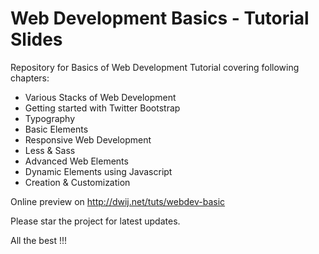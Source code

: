 # Web Development Basics - Tutorial Slides
Repository for Basics of Web Development Tutorial covering following chapters:
- Various Stacks of Web Development
- Getting started with Twitter Bootstrap
- Typography
- Basic Elements
- Responsive Web Development
- Less & Sass
- Advanced Web Elements
- Dynamic Elements using Javascript
- Creation & Customization

Online preview on http://dwij.net/tuts/webdev-basic

Please star the project for latest updates.

All the best !!!

